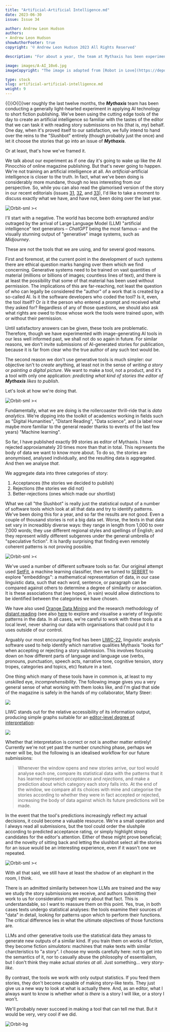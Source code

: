 ```yaml
---
title: "Artificial-Artificial Intelligence.md"
date: 2023-06-30
issue: Issue 34

author: Andrew Leon Hudson
authors:
- Andrew Leon Hudson
showAuthorFooter: true
copyright: '© Andrew Leon Hudson 2023 All Rights Reserved'

description: "For about a year, the team at Mythaxis has been experimenting with sophisticated software tools in an attempt to understand – and maybe predict – what makes a story catch the editor's eye. So far we've discussed this in the context of the popular/unpopular theme of the day, Artificial Intelligence – but AI is a delicate subject when it comes to writing fiction. So let's take a look at exactly what we've been up to."

image: images/A-AI_10x6.jpg
imageCopyright: "The image is adapted from [Robot in Love](https://depositphotos.com/368748152/stock-photo-man-standing-mysterious-library-digital.html) by Hector 'The Noise' Fernández."

type: stock
slug: artificial-artificial-intelligence.md
weight: 9
---
```


{{<glyph>}}O{{</glyph>}}ver roughly the last twelve months, the ***Mythaxis*** team has been conducting a generally light-hearted experiment in applying AI technology to short fiction publishing. We've been using the cutting edge tools of the day to create an artificial intelligence so familiar with the tastes of the editor that we can task it with reading story submissions on his (that is, *my*) behalf. One day, when it's proved itself to our satisfaction, we fully intend to hand over the reins to the "Slushbot" entirely (though probably just the once) and let it choose the stories that go into an issue of ***Mythaxis***.

Or at least, that's how we've framed it.

We talk about our experiment as if one day it's going to wake up like the AI Pinocchio of online magazine publishing. But that's never going to happen. We're not training an artificial intelligence at all. An *artificial*-artificial intelligence is closer to the truth. In fact, what we've been doing is considerably more mundane, though no less interesting from our perspective. So, while you can also read the glamorised version of the story in our recent editorials (issues [31](https://mythaxis.co.uk/issue-31/editorial.html), [32](https://mythaxis.co.uk/issue-32/editorial.html), and [33](https://mythaxis.co.uk/issue-32/editorial.html)), I'd like to take a moment to discuss exactly what we have, and have not, been doing over the last year.

![Orbit-sml ><](images/Orbit.svg)

I'll start with a negative. The world has become both enraptured and/or outraged by the arrival of Large Language Model (LLM) "artificial intelligence" text generators – *ChatGPT* being the most famous – and the visually stunning output of "generative" image systems, such as *Midjourney*.

These are not the tools that we are using, and for several good reasons.

First and foremost, at the current point in the development of such systems there are ethical question marks hanging over them which we find concerning. Generative systems need to be trained on vast quantities of material (millions or billions of images; countless lines of text), and there is at least the possibility that some of that material has been used without permission. The implications of this are far-reaching, not least the question of who can legally be considered the "author" of a work that is created by a so-called AI. Is it the software developers who coded the tool? Is it, even, the tool itself? Or *is* it the person who entered a prompt and received what they asked for? Regardless of any of those questions, we should also ask what rights are owed to those whose work the tools were trained upon, with or without their permission.

Until satisfactory answers can be given, these tools are problematic. Therefore, though we have experimented with image-generating AI tools in our less well informed past, we shall not do so again in future. For similar reasons, we don't invite submissions of AI-generated stories for publication, because it is far from clear who the true author of any such text would be.

The second reason we don't use generative tools is much simpler: our objective isn't to *create* anything, at least not in the sense of *writing a story* or *painting a digital picture*. We want to make a tool, not a product, and it's a tool with only one application: *predicting what kind of stories the editor of **Mythaxis** likes to publish*.

Let's look at how we're doing that.

![Orbit-sml ><](images/Orbit.svg)

Fundamentally, what we are doing is the rollercoaster thrill-ride that is *data analytics*. We're dipping into the toolkit of academics working in fields such as "Digital Humanities", "Distant Reading", "Data science", and (a label now maybe more familiar to the general reader thanks to events of the last few years) "Machine learning".

So far, I have published exactly 99 stories as editor of Mythaxis. I have rejected approxiamately 20 times more than that in total. This represents the body of data we want to know more about. To do so, the stories are anonymised, analysed individually, and the resulting data is aggregated. And then we analyse *that*.

We aggregate data into three categories of story:

1. Acceptances (the stories we decided to publish)
2. Rejections (the stories we did not)
3. Better-rejections (ones which made our shortlist)

What we call "the Slushbot" is really just the statistical output of a number of software tools which look at all that data and try to identify patterns. We've been doing this for a year, and so far the results are not good. Even a couple of thousand stories is not a big data set. Worse, the texts in that data set vary in increadibly diverse ways: they range in length from 1,000 to over 7,000 words; they use different regional styles and spellings of English; and they represent wildly different subgenres under the general umbrella of "speculative fiction". It is hardly surprising that finding even remotely coherent patterns is not proving possible.

![Orbit-sml ><](images/Orbit.svg)

We've used a number of different software tools so far. Our original attempt used [SetFit](https://github.com/huggingface/setfit), a machine learning classifier, then we turned to [SEBERT](https://sbert.net/) to explore "embeddings": a mathematical representation of data, in our case linguistic data, such that each word, sentence, or paragraph can be compared against others to determine a degree of similarity or association. It is these associations that (we hoped, in vain) would allow distinctions to be identified between the categories we have chosen. 

We have also used [Orange Data Mining](https://orangedatamining.com/) and the research methodology of [distant reading](https://en.wikipedia.org/wiki/Distant_reading) (see also [here](https://www.digitalhumanities.org/dhq/vol/11/2/000317/000317.html) to explore and visualise a variety of linguistic patterns in the data. In all cases, we're careful to work with these tools at a local level, never sharing our data with organisations that could put it to uses outside of our control. 

Arguably our most encouraging find has been [LIWC-22](https://www.liwc.app/), linguistic analysis software used to help identify which narrative qualities Mythaxis "looks for" when accepting or rejecting a story submission. This involves focusing down on how different parts of language and language use (verbs, pronouns, punctuation, speech acts, narrative tone, cognitive tension, story tropes, categories and topics, etc) feature in a text. 

One thing which many of these tools have in common is, at least to my unskilled eye, *incomprehensibility*. The following image gives you a very general sense of what working with them looks like, and I'm glad that side of the magazine is safely in the hands of my collaborator, Marty Steer:

![](images/analysis-collage.png)

LIWC stands out for the relative accessibility of its information output, producing simple graphs suitable for an [editor-level degree of interpretation](https://mythaxis.co.uk/issue-33/editorial.html):

![](images/Accepted-vs-rejected.png)

Whether that interpretation is correct or not is another matter entirely! Currently we're not yet past the number crunching phase, perhaps we never will be, but the following is an idealised workflow for our future submissions: 

> Whenever the window opens and new stories arrive, our tool would analyse each one, compare its statistical data with the patterns that it has learned represent *acceptances* and *rejections*, and make a prediction about which category each story falls into. At the end of the window, we compare all its choices with mine and categorise the stories according to whether they were in fact accepted or rejected, increasing the body of data against which its future predictions will be made.

In the event that the tool's predictions increasingly reflect my actual decisions, it could become a valuable resource. We're a small operation and I always read all submissions, but the tool could order the slushpile according to predicted acceptance rating, or simply highlight strong candidates for the editor's attention. Either of these might prove beneficial; and the novelty of sitting back and letting the slushbot select all the stories for an issue would be an interesting experience, even if it wasn't one we repeated.

![Orbit-sml ><](images/Orbit.svg)

With all that said, we still have at least the shadow of an elephant in the room, I think.

There is an admitted similarity between how LLMs are trained and the way we study the story submissions we receive, and authors submitting their work to us for consideration might worry about that fact. This is understandable, so I want to reassure them on this point. Yes, true, in both cases texts undergo statistical analyses: the tools examine their sources of "data" in detail, looking for patterns upon which to perform their functions. The critical difference lies in what the ultimate objectives of those functions are.

LLMs and other generative tools use the statistical data they amass to generate new outputs of a similar kind. If you train them on works of fiction, they become fiction *simulators*: machines that make texts with similar charcteristics to "a story". I choose my words carefully here: not to get into the semantics of it, nor to casually abuse the philosophy of essentialism, but I don't think they make actual *stories at all*. Just something... very story-*like*.

By contrast, the tools we work with only output statistics. If you feed them stories, they don't become capable of making story-like texts. They just give us a new way to look at what is actually there. And, as an editor, what I always want to know is whether *what is there* is a story I will like, or a story I won't.

We'll probably never succeed in making a tool that can tell me that. But it would be very, very cool if we did.

![Orbit-lrg](images/Orbit.svg)

